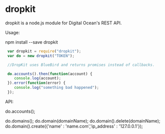 dropkit
=======

dropkit is a node.js module for Digital Ocean's REST API.

Usage:

 npm install --save dropkit

```javascript
 var dropkit = require("dropkit");
 var do = new dropkit("TOKEN");

 //DropKit uses BlueBird and returns promises instead of callbacks.

 do.accounts().then(function(account) {
    console.log(account);
 }).error(function(error) {
    console.log("something bad happened");
 });
```

API:

 do.accounts();

 do.domains();
 do.domain(domainName);
 do.domain().delete(domainName);
 do.domain().create({'name' : 'name.com','ip_address' : '127.0.0.1'});
